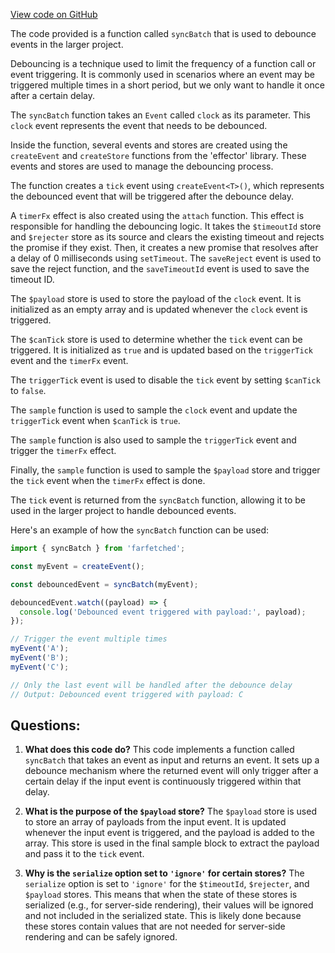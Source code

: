 [View code on GitHub](https://github.com/igorkamyshev/farfetched/packages/core/src/libs/patronus/sync_batch.ts)

The code provided is a function called `syncBatch` that is used to debounce events in the larger project. 

Debouncing is a technique used to limit the frequency of a function call or event triggering. It is commonly used in scenarios where an event may be triggered multiple times in a short period, but we only want to handle it once after a certain delay. 

The `syncBatch` function takes an `Event` called `clock` as its parameter. This `clock` event represents the event that needs to be debounced. 

Inside the function, several events and stores are created using the `createEvent` and `createStore` functions from the 'effector' library. These events and stores are used to manage the debouncing process. 

The function creates a `tick` event using `createEvent<T>()`, which represents the debounced event that will be triggered after the debounce delay. 

A `timerFx` effect is also created using the `attach` function. This effect is responsible for handling the debouncing logic. It takes the `$timeoutId` store and `$rejecter` store as its source and clears the existing timeout and rejects the promise if they exist. Then, it creates a new promise that resolves after a delay of 0 milliseconds using `setTimeout`. The `saveReject` event is used to save the reject function, and the `saveTimeoutId` event is used to save the timeout ID. 

The `$payload` store is used to store the payload of the `clock` event. It is initialized as an empty array and is updated whenever the `clock` event is triggered. 

The `$canTick` store is used to determine whether the `tick` event can be triggered. It is initialized as `true` and is updated based on the `triggerTick` event and the `timerFx` event. 

The `triggerTick` event is used to disable the `tick` event by setting `$canTick` to `false`. 

The `sample` function is used to sample the `clock` event and update the `triggerTick` event when `$canTick` is `true`. 

The `sample` function is also used to sample the `triggerTick` event and trigger the `timerFx` effect. 

Finally, the `sample` function is used to sample the `$payload` store and trigger the `tick` event when the `timerFx` effect is done. 

The `tick` event is returned from the `syncBatch` function, allowing it to be used in the larger project to handle debounced events. 

Here's an example of how the `syncBatch` function can be used:

```javascript
import { syncBatch } from 'farfetched';

const myEvent = createEvent();

const debouncedEvent = syncBatch(myEvent);

debouncedEvent.watch((payload) => {
  console.log('Debounced event triggered with payload:', payload);
});

// Trigger the event multiple times
myEvent('A');
myEvent('B');
myEvent('C');

// Only the last event will be handled after the debounce delay
// Output: Debounced event triggered with payload: C
```
## Questions: 
 1. **What does this code do?**
   This code implements a function called `syncBatch` that takes an event as input and returns an event. It sets up a debounce mechanism where the returned event will only trigger after a certain delay if the input event is continuously triggered within that delay.

2. **What is the purpose of the `$payload` store?**
   The `$payload` store is used to store an array of payloads from the input event. It is updated whenever the input event is triggered, and the payload is added to the array. This store is used in the final sample block to extract the payload and pass it to the `tick` event.

3. **Why is the `serialize` option set to `'ignore'` for certain stores?**
   The `serialize` option is set to `'ignore'` for the `$timeoutId`, `$rejecter`, and `$payload` stores. This means that when the state of these stores is serialized (e.g., for server-side rendering), their values will be ignored and not included in the serialized state. This is likely done because these stores contain values that are not needed for server-side rendering and can be safely ignored.